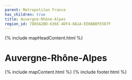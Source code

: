 ```yaml
---
parent: Metropolitan France
has_children: true
title: Auvergne-Rhône-Alpes
region_id: 7885A2BD-636E-4DF4-8A1A-EE0AB8FE587F
---
```

{% include mapHeadContent.html %}
# Auvergne-Rhône-Alpes
{% include mapContent.html %}
{% include footer.html %}
